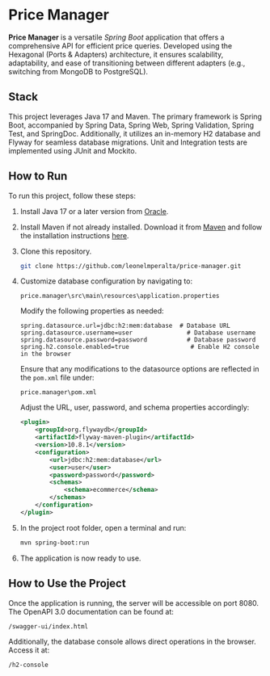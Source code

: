 
# Price Manager

**Price Manager** is a versatile *Spring Boot* application that offers a comprehensive API for efficient price queries. Developed using the Hexagonal (Ports & Adapters) architecture, it ensures scalability, adaptability, and ease of transitioning between different adapters (e.g., switching from MongoDB to PostgreSQL).

## Stack

This project leverages Java 17 and Maven. The primary framework is Spring Boot, accompanied by Spring Data, Spring Web, Spring Validation, Spring Test, and SpringDoc. Additionally, it utilizes an in-memory H2 database and Flyway for seamless database migrations. Unit and Integration tests are implemented using JUnit and Mockito.

## How to Run

To run this project, follow these steps:

1. Install Java 17 or a later version from [Oracle](https://www.oracle.com/java/technologies/javase/jdk17-archive-downloads.html).

2. Install Maven if not already installed. Download it from [Maven](https://maven.apache.org/download.cgi) and follow the installation instructions [here](https://maven.apache.org/install.html).

3. Clone this repository.

   ```bash
   git clone https://github.com/leonelmperalta/price-manager.git
   ```

4. Customize database configuration by navigating to:

   ```
   price.manager\src\main\resources\application.properties
   ```

   Modify the following properties as needed:

   ```properties
   spring.datasource.url=jdbc:h2:mem:database  # Database URL
   spring.datasource.username=user               # Database username
   spring.datasource.password=password           # Database password
   spring.h2.console.enabled=true                 # Enable H2 console in the browser
   ```

   Ensure that any modifications to the datasource options are reflected in the `pom.xml` file under:

   ```
   price.manager\pom.xml
   ```

   Adjust the URL, user, password, and schema properties accordingly:

   ```xml
   <plugin>
       <groupId>org.flywaydb</groupId>
       <artifactId>flyway-maven-plugin</artifactId>
       <version>10.8.1</version>
       <configuration>
           <url>jdbc:h2:mem:database</url>
           <user>user</user>
           <password>password</password>
           <schemas>
               <schema>ecommerce</schema>
           </schemas>
       </configuration>
   </plugin>
   ```

5. In the project root folder, open a terminal and run:

   ```bash
   mvn spring-boot:run
   ```

6. The application is now ready to use.

## How to Use the Project

Once the application is running, the server will be accessible on port 8080. The OpenAPI 3.0 documentation can be found at:

```
/swagger-ui/index.html
```

Additionally, the database console allows direct operations in the browser. Access it at:

```
/h2-console
```